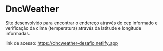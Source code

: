 # DncWeather

Site desenvolvido para encontrar o endereço através do cep informado e verificação da clima (temperatura) através da latitude e longitude informadas.


link de acesso: https://dncweather-desafio.netlify.app
